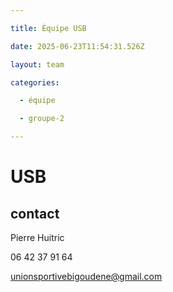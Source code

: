 ```yaml
---

title: Équipe USB

date: 2025-06-23T11:54:31.526Z

layout: team

categories:

  - équipe

  - groupe-2

---
```


# USB



## contact 

Pierre Huitric 

06 42 37 91 64

unionsportivebigoudene@gmail.com

